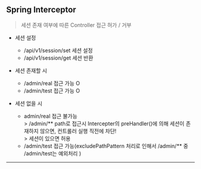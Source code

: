 ## Spring Interceptor

> 세션 존재 여부에 따른 Controller 접근 허가 / 거부


* 세션 설정
  * /api/v1/session/set 세션 설정
  * /api/v1/session/get 세션 반환


* 세션 존재할 시
  * /admin/real 접근 가능 O
  * /admin/test 접근 가능 O

* 세션 없을 시
  * admin/real 접근 불가능   
           > /admin/** path로 접근시 Intercepter의 preHandler()에 의해 세션이 존재하지 않으면, 컨트롤러 실행 직전에 차단!   
           > 세션이 있으면 허용
  * /admin/test 접근 가능(excludePathPattern 처리로 인해서 /admin/** 중 /admin/test는 예외처리 )


***
